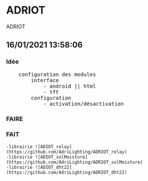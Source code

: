 # ADRIOT
 ADRIOT

## 16/01/2021 13:58:06
### Idée
<pre>
    configuration des modules
        interface
            - android || html
            - tft 
        configuration
            - activation/désactivation
</pre>
### FAIRE
### FAIT
    -librairie ![ADIOT_relay](https://github.com/AdriLighting/ADRIOT_relay)
    -librairie ![ADIOT_solMoisture](https://github.com/AdriLighting/ADRIOT_solMoisture)
    -librairie ![ADIOT_dht22](https://github.com/AdriLighting/ADRIOT_dht22)